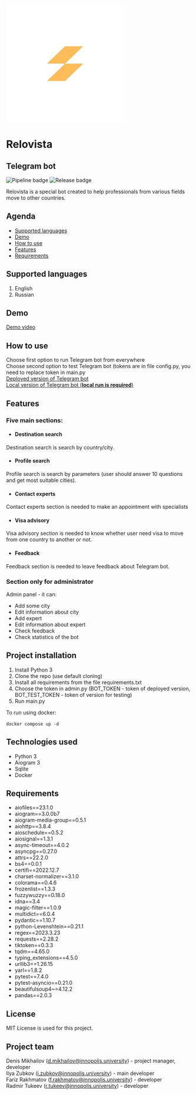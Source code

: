 ![Relovista][relovista-logo]
# Relovista
## Telegram bot

![Pipeline badge][badge-pipeline]
![Release badge][badge-release]

Relovista is a special bot created to help professionals from various fields move to other countries.

## Agenda
* [Supported languages](#supported-languages)
* [Demo](#demo)
* [How to use](#how-to-use)
* [Features](#features)
* [Requirements](#requirements)

## Supported languages
1) English
2) Russian

## Demo
[Demo video][demo-link]


## How to use
Choose first option to run Telegram bot from everywhere<br>
Choose second option to test Telegram bot (tokens are in file config.py, you need to replace token in main.py<br>
[Deployed version of Telegram bot][telegram-bot-link]<br>
[Local version of Telegram bot (**local run is required**)][telegram-test-bot-link]


## Features

### Five main sections:
* #### Destination search<br>
Destination search is search by country/city.
* #### Profile search<br>
Profile search is search by parameters (user should answer 10 questions and get most suitable cities).
* #### Contact experts<br>
Contact experts section is needed to make an appointment with specialists
* #### Visa advisory
Visa advisory section is needed to know whether user need visa to move from one country to another or not.
* #### Feedback
Feedback section is needed to leave feedback about Telegram bot.

### Section only for administrator<br>
Admin panel - it can:
* Add some city
* Edit information about city
* Add expert
* Edit information about expert
* Check feedback
* Check statistics of the bot

## Project installation
1. Install Python 3
2. Clone the repo (use default cloning)
3. Install all requirements from the file requirements.txt
4. Choose the token in admin.py (BOT_TOKEN - token of deployed version, BOT_TEST_TOKEN - token of version for testing)
5. Run main.py

To run using docker:
```
docker compose up -d
```

## Technologies used
* Python 3
* Aiogram 3
* Sqlite
* Docker

## Requirements
* aiofiles==23.1.0
* aiogram==3.0.0b7
* aiogram-media-group==0.5.1
* aiohttp==3.8.4
* aioschedule==0.5.2
* aiosignal==1.3.1
* async-timeout==4.0.2
* asyncpg==0.27.0
* attrs==22.2.0
* bs4==0.0.1
* certifi==2022.12.7
* charset-normalizer==3.1.0
* colorama==0.4.6
* frozenlist==1.3.3
* fuzzywuzzy==0.18.0
* idna==3.4
* magic-filter==1.0.9
* multidict==6.0.4
* pydantic==1.10.7
* python-Levenshtein==0.21.1
* regex==2023.3.23
* requests==2.28.2
* tiktoken==0.3.3
* tqdm==4.65.0
* typing_extensions==4.5.0
* urllib3==1.26.15
* yarl==1.8.2
* pytest==7.4.0
* pytest-asyncio==0.21.0
* beautifulsoup4~=4.12.2
* pandas==2.0.3

## License
MIT License is used for this project.

## Project team
Denis Mikhailov (d.mikhailov@innopolis.university) - project manager, developer<br>
Ilya Zubkov (i.zubkov@innopolis.university) - main developer<br>
Fariz Rakhmatov (f.rakhmatov@innopolis.university) - developer<br>
Radmir Tukeev (r.tukeev@innopolis.university) - developer


[relovista-logo]: README_IMG/logo.jpg
[badge-pipeline]: https://gitlab.pg.innopolis.university/i.zubkov/RelovistaBot/badges/main/pipeline.svg
[badge-release]: https://gitlab.pg.innopolis.university/i.zubkov/RelovistaBot/-/badges/release.svg
[demo-link]: https://www.youtube.com/watch?v=N_mcxFjSv-A
[telegram-bot-link]: https://t.me/RelovistaBot
[telegram-test-bot-link]: https://t.me/RelovistaTestBot

